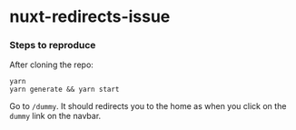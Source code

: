 # nuxt-redirects-issue

### Steps to reproduce

After cloning the repo:

```
yarn
yarn generate && yarn start
```

Go to `/dummy`. It should redirects you to the home as when you click on the `dummy` link on the navbar.
